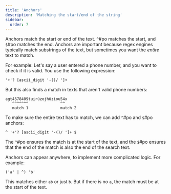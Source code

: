 ```yaml
---
title: 'Anchors'
description: 'Matching the start/end of the string'
sidebar:
  order: 7
---
```


Anchors match the start or end of the text. `^`#po matches the start, and
`$`#po matches the end. Anchors are important because regex engines typically match
substrings of the text, but sometimes you want the _entire_ text to match.

For example: Let's say a user entered a phone number, and you want to check if it is valid. You use
the following expression:

```pomsky
'+'? [ascii_digit '-()/ ']+
```

But this also finds a match in texts that aren't valid phone numbers:

```
agt4578409tuirüzojhüziou54x
   ^^^^^^^              ^^
   match 1              match 2
```

To make sure the entire text has to match, we can add `^`#po and `$`#po
anchors:

```pomsky
^ '+'? [ascii_digit '-()/ ']+ $
```

The `^`#po ensures the match is at the start of the text, and the `$`#po
ensures that the end of the match is also the end of the search text.

Anchors can appear anywhere, to implement more complicated logic. For example:

```pomsky
('a' | ^) 'b'
```

This matches either `ab` or just `b`. But if there is no `a`, the match must be at the start of the
text.
